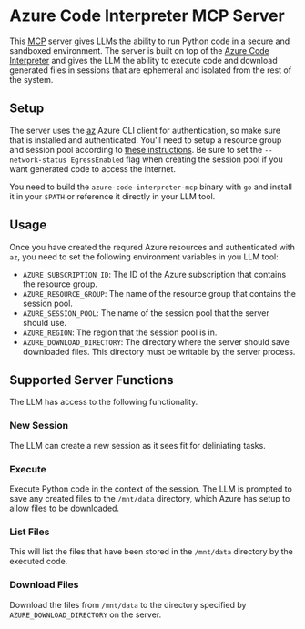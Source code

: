 # Azure Code Interpreter MCP Server

This [MCP](https://modelcontextprotocol.io/introduction) server gives LLMs the ability to run Python code in a secure and sandboxed environment. The server is built on top of the [Azure Code Interpreter](https://learn.microsoft.com/en-us/azure/container-apps/sessions-code-interpreter) and gives the LLM the ability to execute code and download generated files in sessions that are ephemeral and isolated from the rest of the system.

## Setup

The server uses the [az]() Azure CLI client for authentication, so make sure that is installed and authenticated. You'll need to setup a resource group and session pool according to [these instructions](https://learn.microsoft.com/en-us/azure/container-apps/sessions-code-interpreter#code-interpreter-session-pool). Be sure to set the `--network-status EgressEnabled` flag when creating the session pool if you want generated code to access the internet.

You need to build the `azure-code-interpreter-mcp` binary with `go` and install it in your `$PATH` or reference it directly in your LLM tool.

## Usage

Once you have created the requred Azure resources and authenticated with `az`, you need to set the following environment variables in you LLM tool:

- `AZURE_SUBSCRIPTION_ID`: The ID of the Azure subscription that contains the resource group.
- `AZURE_RESOURCE_GROUP`: The name of the resource group that contains the session pool.
- `AZURE_SESSION_POOL`: The name of the session pool that the server should use.
- `AZURE_REGION`: The region that the session pool is in.
- `AZURE_DOWNLOAD_DIRECTORY`: The directory where the server should save downloaded files. This directory must be writable by the server process.

## Supported Server Functions

The LLM has access to the following functionality.

### New Session

The LLM can create a new session as it sees fit for deliniating tasks.

### Execute

Execute Python code in the context of the session. The LLM is prompted to save any created files to the `/mnt/data` directory, which Azure has setup to allow files to be downloaded.

### List Files

This will list the files that have been stored in the `/mnt/data` directory by the executed code.

### Download Files

Download the files from `/mnt/data` to the directory specified by `AZURE_DOWNLOAD_DIRECTORY` on the server.
